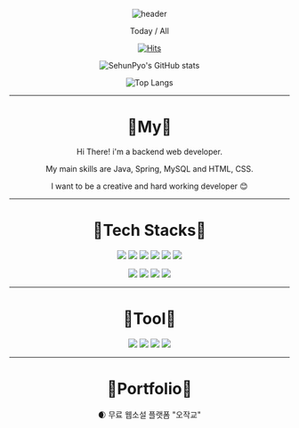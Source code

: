 <div align="center">

 <!-- 헤더 -->
![header](https://capsule-render.vercel.app/api?type=wave&color=auto&height=150&section=header&text=PYO%20SEHUN🤭&fontSize=50)
 
<!-- 방문자 수-->
Today / All
 
[![Hits](https://hits.seeyoufarm.com/api/count/incr/badge.svg?url=https%3A%2F%2Fgithub.com%2FSehunPyo%2F&count_bg=%23A0BCD5&title_bg=%237C94AE&icon=&icon_color=%23E7E7E7&title=hits&edge_flat=false)](https://hits.seeyoufarm.com)

<!-- git stats -->
![SehunPyo's GitHub stats](https://github-readme-stats.vercel.app/api?username=SehunPyo&show_icons=true&theme=radical)
 
![Top Langs](https://github-readme-stats.vercel.app/api/top-langs/?username=SehunPyo&layout=compact&theme=tokyonight)
***



# 🥚My🥚
Hi There! i'm a backend web developer.
 
My main skills are Java, Spring, MySQL and HTML, CSS.

I want to be a creative and hard working developer 😊

***
# 🐣Tech Stacks🐣
<!--
 
뱃지 삽입하는 법
<img src="https://img.shields.io/badge/{내용}-{배경 색깔}?style={스타일}&logo={로고이름}&logoColor={로고 색깔}"/>
붙여넣기.

https://simpleicons.org/ 이 사이트에서 검색해보고 나오는 것은 아이콘 삽입됨.
-->
<img src="https://img.shields.io/badge/JAVA-FF8787?style=flat&logo=JAVA&logoColor=white"/> <img src="https://img.shields.io/badge/jQUERY-628E90?style=flat&logo=jQuery&logoColor=white"/> <img src="https://img.shields.io/badge/ORACLE-EDEDED?style=flat&logo=Oracle&logoColor=black"/> <img src="https://img.shields.io/badge/MySQL-FD841F?style=flat&logo=MySQL&logoColor=white"/> <img src="https://img.shields.io/badge/Spring-6DB33F?style=flat&logo=Spring&logoColor=white"/> <img src="https://img.shields.io/badge/Spring Boot-FFDBA4?style=flat&logo=Spring Boot&logoColor=white"/>

<img src="https://img.shields.io/badge/HTML5-607EAA?style=flat&logo=HTML5&logoColor=white"/> <img src="https://img.shields.io/badge/CSS3-FFEBAD?style=flat&logo=CSS3&logoColor=black"/> <img src="https://img.shields.io/badge/JavaScript-D7C0AE?style=flat&logo=JavaScript&logoColor=white"/> <img src="https://img.shields.io/badge/Bootstrap-BFACE0?style=flat&logo=Bootstrap&logoColor=black"/>
***

# 🐥Tool🐥


<img src="https://img.shields.io/badge/Visual Studio Code-4C6793?style=flat&logo=Visual Studio Code&logoColor=white"/> <img src="https://img.shields.io/badge/IntelliJ IDEA-FF9494?style=flat&logo=IntelliJ IDEA&logoColor=white"/> <img src="https://img.shields.io/badge/Eclipse IDE-F8EDE3?style=flat&logo=Eclipse IDE&logoColor=black"/> <img src="https://img.shields.io/badge/GitHub-967E76?style=flat&logo=GitHub&logoColor=black"/>
***

# 🐔Portfolio🐔

🌒 무료 웹소설 플랫폼 "오작교"

</div> 



